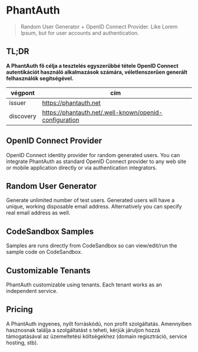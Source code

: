 # PhantAuth

> Random User Generator + OpenID Connect Provider.
> Like Lorem Ipsum, but for user accounts and authentication.

## TL;DR

**A PhantAuth fő célja a tesztelés egyszerűbbé tétele OpenID Connect autentikációt használó alkalmazások számára, véletlenszerűen generált felhasználók segítségével.**

végpont  | cím
---------|-----
issuer   | https://phantauth.net
discovery| https://phantauth.net/.well-known/openid-configuration

## OpenID Connect Provider
 
OpenID Connect identity provider for random generated users. You can integrate PhantAuth as standard OpenID Connect provider to any web site or mobile application directly or via authentication integrators.

## Random User Generator

Generate unlimited number of test users. Generated users will have a unique, working disposable email address. Alternatively you can specify real email address as well.

## CodeSandbox Samples

Samples are runs directly from CodeSandbox so can view/edit/run the sample code on CodeSandbox.

## Customizable Tenants

PhantAuth customizable using tenants. Each tenant works as an independent service.

## Pricing

A PhantAuth ingyenes, nyílt forráskódú, non profit szolgáltatás. Amennyiben hasznosnak találja a szolgáltatást s teheti, kérjük járuljon hozzá támogatásával az üzemeltetési költségekhez (domain regisztráció, service hosting, stb).

